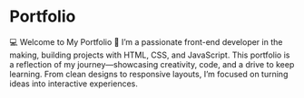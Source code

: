 # Portfolio
💻 Welcome to My Portfolio 🚀 I’m a passionate front-end developer in the making, building projects with HTML, CSS, and JavaScript. This portfolio is a reflection of my journey—showcasing creativity, code, and a drive to keep learning. From clean designs to responsive layouts, I’m focused on turning ideas into interactive experiences.  
